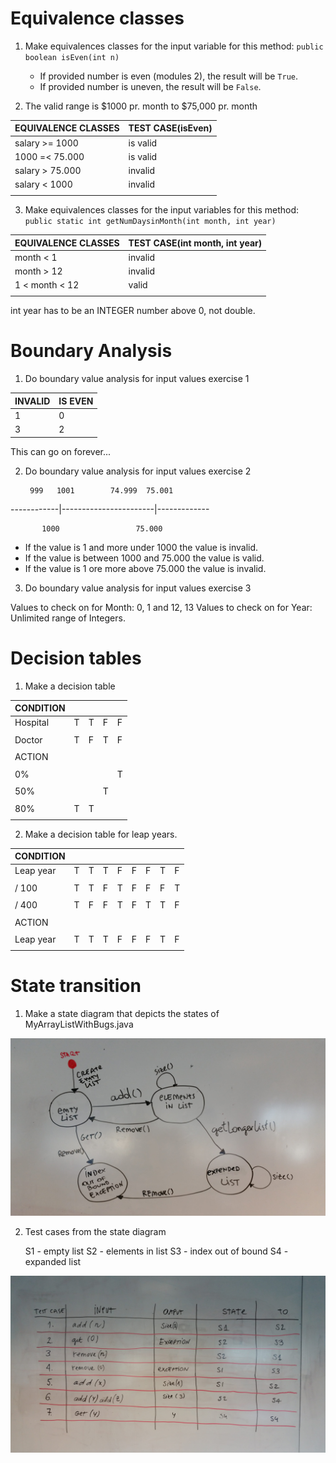 # Equivalence classes

1. Make equivalences classes for the input variable for this method:
    `public boolean isEven(int n)`
    * If provided number is even (modules 2), the result will be `True`.
    * If provided number is uneven, the result will be `False`.

2. The valid range is $1000 pr. month to $75,000 pr. month

| EQUIVALENCE CLASSES       | TEST CASE(isEven)     |
|---------------------------|-----------------------|
|salary >= 1000             |      is valid         |
|1000 =< 75.000             |      is valid         |
|salary > 75.000            |      invalid          |
|salary < 1000              |      invalid          |
|                           |                       |

3. Make equivalences classes for the input variables for this method:
    `public static int getNumDaysinMonth(int month, int year)`

| EQUIVALENCE CLASSES       | TEST CASE(int month, int year) |
|---------------------------|--------------------------------|
|month < 1                  |      invalid                   |
|month > 12                 |      invalid                   |
|1 < month  < 12            |      valid                     |
|                           |                                |

int year has to be an INTEGER number above 0, not double.


# Boundary Analysis

1. Do boundary value analysis for input values exercise 1

| INVALID      | IS EVEN     |
|--------------|-------------|
|      1       |     0       |
|      3       |     2       |

This can go on forever...

2. Do boundary value analysis for input values exercise 2


        999   1001        74.999  75.001
------------|-----------------------|-------------

           1000                 75.000


* If the value is 1 and more under 1000 the value is invalid.
* If the value is between 1000 and 75.000 the value is valid.
* If the value is 1 ore more above 75.000 the value is invalid.

3. Do boundary value analysis for input values exercise 3

Values to check on for Month: 0, 1 and 12, 13
Values to check on for Year: Unlimited range of Integers.

# Decision tables

1. Make a decision table

| CONDITION      |     |   |   |   |
|----------------|-----|---|---|---|
| Hospital       |  T  | T | F | F |
|                |     |   |   |   |
| Doctor         |  T  | F | T | F |
|                |     |   |   |   |
| ACTION         |     |   |   |   |
|                |     |   |   |   |
| 0%             |     |   |   | T |
|                |     |   |   |   |
| 50%            |     |   | T |   |
|                |     |   |   |   |
| 80%            |  T  | T |   |   |
|                |     |   |   |   |

2. Make a decision table for leap years.

| CONDITION      |     |   |   |   |     |   |   |   |
|----------------|-----|---|---|---|-----|---|---|---|
|Leap year       |  T  | T | T | F |  F  | F | T | F |
|                |     |   |   |   |     |   |   |   |
| / 100          |  T  | T | F | T |  F  | F | F | T |
|                |     |   |   |   |     |   |   |   |
| / 400          |  T  | F | F | T |  F  | T | T | F |
|                |     |   |   |   |     |   |   |   |
| ACTION         |     |   |   |   |     |   |   |   |
|                |     |   |   |   |     |   |   |   |
| Leap year      |  T  | T | T | F |  F  | F | T | F |
|                |     |   |   |   |     |   |   |   |


# State transition

1. Make a state diagram that depicts the states of MyArrayListWithBugs.java

![alt text](https://github.com/UsernameDiana/tests_course/blob/master/03_test_design_tech/state_diagram.jpg)

2. Test cases from the state diagram

    S1 - empty list
    S2 - elements in list
    S3 - index out of bound
    S4 - expanded list

![alt text](https://github.com/UsernameDiana/tests_course/blob/master/03_test_design_tech/state_test_cases.jpg)
